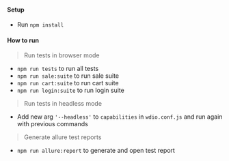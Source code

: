 #### Setup
+ Run ``npm install``

#### How to run
> Run tests in browser mode
+ ``npm run tests`` to run all tests
+ ``npm run sale:suite`` to run sale suite
+ ``npm run cart:suite`` to run cart suite
+ ``npm run login:suite`` to run login suite
> Run tests in headless mode
+ Add new arg ``'--headless'`` to ``capabilities`` in ``wdio.conf.js`` and run again with previous commands
> Generate allure test reports
+ ``npm run allure:report`` to generate and open test report